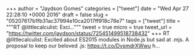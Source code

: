 
+++
author = "Jaydson Gomes"
categories = ["tweet"]
date = "Wed Apr 27 22:28:10 +0000 2016"
draft = false
slug = "05207617b1fb31ac37994e10ca2017ff918c78e7"
tags = ["tweet"]
title = """RT @littlecalculist: Exci..."""
tweet = true
micro = true
tweet_url = "https://twitter.com/jaydson/status/725451499518738432"
+++
RT @littlecalculist: Excited about ES2015 modules in Node.js but sad at .mjs. A proposal to keep our beloved .js: https://t.co/DvsmdrXWwu h…
